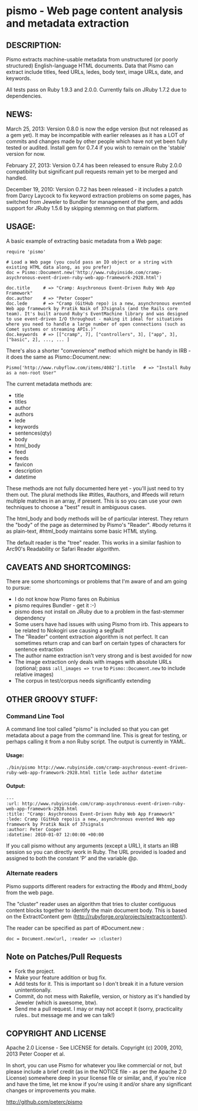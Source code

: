 # pismo - Web page content analysis and metadata extraction

## DESCRIPTION:

Pismo extracts machine-usable metadata from unstructured (or poorly structured) English-language HTML documents. Data that Pismo can extract include titles, feed URLs, ledes, body text, image URLs, date, and keywords.

All tests pass on Ruby 1.9.3 and 2.0.0. Currently fails on JRuby 1.7.2 due to dependencies.

## NEWS:

March 25, 2013: Version 0.8.0 is now the edge version (but not released as a gem yet). It may be incompatible with earlier releases as it has a LOT of commits and changes made by other people which have not yet been fully tested or audited. Install gem for 0.7.4 if you wish to remain on the 'stable' version for now.

February 27, 2013: Version 0.7.4 has been released to ensure Ruby 2.0.0 compatibility but significant pull requests remain yet to be merged and handled.

December 19, 2010: Version 0.7.2 has been released - it includes a patch from Darcy Laycock to fix keyword extraction problems on some pages, has switched from Jeweler to Bundler for management of the gem, and adds support for JRuby 1.5.6 by skipping stemming on that platform.

## USAGE:

A basic example of extracting basic metadata from a Web page:

    require 'pismo'

    # Load a Web page (you could pass an IO object or a string with existing HTML data along, as you prefer)
    doc = Pismo::Document.new('http://www.rubyinside.com/cramp-asychronous-event-driven-ruby-web-app-framework-2928.html')

    doc.title     # => "Cramp: Asychronous Event-Driven Ruby Web App Framework"
    doc.author    # => "Peter Cooper"
    doc.lede      # => "Cramp (GitHub repo) is a new, asynchronous evented Web app framework by Pratik Naik of 37signals (and the Rails core team). It's built around Ruby's EventMachine library and was designed to use event-driven I/O throughout - making it ideal for situations where you need to handle a large number of open connections (such as Comet systems or streaming APIs.)"
    doc.keywords  # => [["cramp", 7], ["controllers", 3], ["app", 3], ["basic", 2], ..., ... ]

There's also a shorter "convenience" method which might be handy in IRB - it does the same as Pismo::Document.new:

    Pismo['http://www.rubyflow.com/items/4082'].title   # => "Install Ruby as a non-root User"

The current metadata methods are:

* title
* titles
* author
* authors
* lede
* keywords
* sentences(qty)
* body
* html_body
* feed
* feeds
* favicon
* description
* datetime

These methods are not fully documented here yet - you'll just need to try them out. The plural methods like #titles, #authors, and #feeds will return multiple matches in an array, if present. This is so you can use your own techniques to choose a "best" result in ambiguous cases.

The html_body and body methods will be of particular interest. They return the "body" of the page as determined by Pismo's "Reader". #body returns it as plain-text, #html_body maintains some basic HTML styling.

The default reader is the "tree" reader. This works in a similar fashion to Arc90's Readability or Safari Reader algorithm.


## CAVEATS AND SHORTCOMINGS:

There are some shortcomings or problems that I'm aware of and am going to pursue:

* I do not know how Pismo fares on Rubinius
* pismo requires Bundler - get it :-)
* pismo does not install on JRuby due to a problem in the fast-stemmer dependency
* Some users have had issues with using Pismo from irb. This appears to be related to Nokogiri use causing a segfault
* The "Reader" content extraction algorithm is not perfect. It can sometimes return crap and can barf on certain types of characters for sentence extraction
* The author name extraction isn't very strong and is best avoided for now
* The image extraction only deals with images with absolute URLs (optional; pass `:all_images => true` to `Pismo::Document.new` to include relative images)
* The corpus in test/corpus needs significantly extending

## OTHER GROOVY STUFF:

### Command Line Tool

A command line tool called "pismo" is included so that you can get metadata about a page from the command line. This is
great for testing, or perhaps calling it from a non Ruby script. The output is currently in YAML.

#### Usage:

    ./bin/pismo http://www.rubyinside.com/cramp-asychronous-event-driven-ruby-web-app-framework-2928.html title lede author datetime

#### Output:

    ---
    :url: http://www.rubyinside.com/cramp-asychronous-event-driven-ruby-web-app-framework-2928.html
    :title: "Cramp: Asychronous Event-Driven Ruby Web App Framework"
    :lede: Cramp (GitHub repo)is a new, asynchronous evented Web app framework by Pratik Naik of 37signals
    :author: Peter Cooper
    :datetime: 2010-01-07 12:00:00 +00:00

If you call pismo without any arguments (except a URL), it starts an IRB session so you can directly work in Ruby. The URL provided is loaded
and assigned to both the constant 'P' and the variable @p.

### Alternate readers

Pismo supports different readers for extracting the #body and #html_body from the web page.

The "cluster" reader uses an algorithm that tries to cluster contiguous content blocks together to identify the main document body.  This is based on the ExtractContent gem (http://rubyforge.org/projects/extractcontent/).

The reader can be specified as part of #Document.new :

    doc = Document.new(url, :reader => :cluster)


## Note on Patches/Pull Requests

* Fork the project.
* Make your feature addition or bug fix.
* Add tests for it. This is important so I don't break it in a future version unintentionally.
* Commit, do not mess with Rakefile, version, or history as it's handled by Jeweler (which is awesome, btw).
* Send me a pull request. I may or may not accept it (sorry, practicality rules.. but message me and we can talk!)

## COPYRIGHT AND LICENSE

Apache 2.0 License - See LICENSE for details.
Copyright (c) 2009, 2010, 2013 Peter Cooper et al.

In short, you can use Pismo for whatever you like commercial or not, but please include a brief credit (as in the NOTICE file - as per the Apache 2.0 License) somewhere deep in your license file or similar, and, if you're nice and have the time, let me know if you're using it and/or share any significant changes or improvements you make.

http://github.com/peterc/pismo
